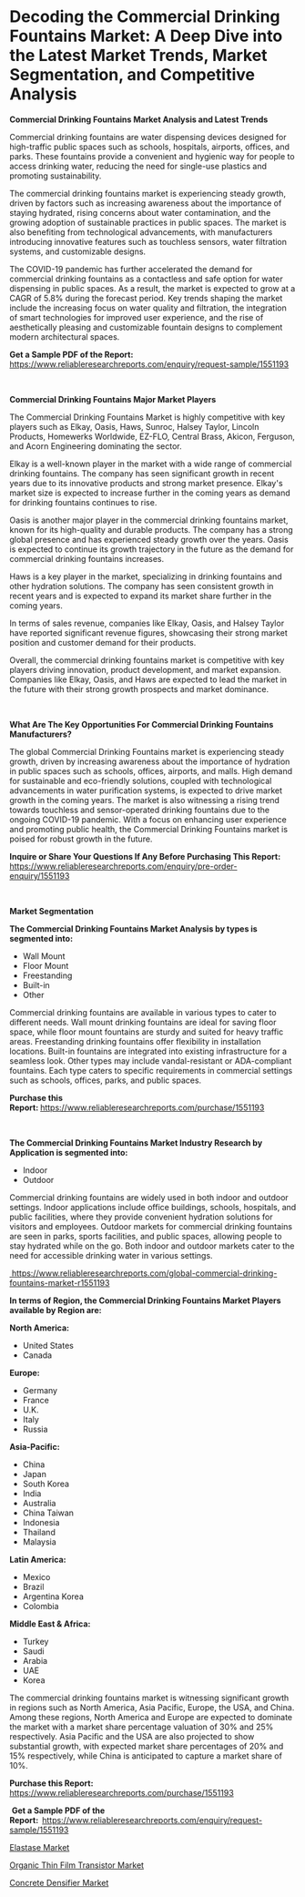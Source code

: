 <p><h1>Decoding the Commercial Drinking Fountains Market: A Deep Dive into the Latest Market Trends, Market Segmentation, and Competitive Analysis</h1></p><p><strong>Commercial Drinking Fountains Market Analysis and Latest Trends</strong></p>
<p><p>Commercial drinking fountains are water dispensing devices designed for high-traffic public spaces such as schools, hospitals, airports, offices, and parks. These fountains provide a convenient and hygienic way for people to access drinking water, reducing the need for single-use plastics and promoting sustainability.</p><p>The commercial drinking fountains market is experiencing steady growth, driven by factors such as increasing awareness about the importance of staying hydrated, rising concerns about water contamination, and the growing adoption of sustainable practices in public spaces. The market is also benefiting from technological advancements, with manufacturers introducing innovative features such as touchless sensors, water filtration systems, and customizable designs.</p><p>The COVID-19 pandemic has further accelerated the demand for commercial drinking fountains as a contactless and safe option for water dispensing in public spaces. As a result, the market is expected to grow at a CAGR of 5.8% during the forecast period. Key trends shaping the market include the increasing focus on water quality and filtration, the integration of smart technologies for improved user experience, and the rise of aesthetically pleasing and customizable fountain designs to complement modern architectural spaces.</p></p>
<p><strong>Get a Sample PDF of the Report:&nbsp;</strong> <a href="https://www.reliableresearchreports.com/enquiry/request-sample/1551193">https://www.reliableresearchreports.com/enquiry/request-sample/1551193</a></p>
<p>&nbsp;</p>
<p><strong>Commercial Drinking Fountains Major Market Players</strong></p>
<p><p>The Commercial Drinking Fountains Market is highly competitive with key players such as Elkay, Oasis, Haws, Sunroc, Halsey Taylor, Lincoln Products, Homewerks Worldwide, EZ-FLO, Central Brass, Akicon, Ferguson, and Acorn Engineering dominating the sector.</p><p>Elkay is a well-known player in the market with a wide range of commercial drinking fountains. The company has seen significant growth in recent years due to its innovative products and strong market presence. Elkay's market size is expected to increase further in the coming years as demand for drinking fountains continues to rise.</p><p>Oasis is another major player in the commercial drinking fountains market, known for its high-quality and durable products. The company has a strong global presence and has experienced steady growth over the years. Oasis is expected to continue its growth trajectory in the future as the demand for commercial drinking fountains increases.</p><p>Haws is a key player in the market, specializing in drinking fountains and other hydration solutions. The company has seen consistent growth in recent years and is expected to expand its market share further in the coming years.</p><p>In terms of sales revenue, companies like Elkay, Oasis, and Halsey Taylor have reported significant revenue figures, showcasing their strong market position and customer demand for their products.</p><p>Overall, the commercial drinking fountains market is competitive with key players driving innovation, product development, and market expansion. Companies like Elkay, Oasis, and Haws are expected to lead the market in the future with their strong growth prospects and market dominance.</p></p>
<p>&nbsp;</p>
<p><strong>What Are The Key Opportunities For Commercial Drinking Fountains Manufacturers?</strong></p>
<p><p>The global Commercial Drinking Fountains market is experiencing steady growth, driven by increasing awareness about the importance of hydration in public spaces such as schools, offices, airports, and malls. High demand for sustainable and eco-friendly solutions, coupled with technological advancements in water purification systems, is expected to drive market growth in the coming years. The market is also witnessing a rising trend towards touchless and sensor-operated drinking fountains due to the ongoing COVID-19 pandemic. With a focus on enhancing user experience and promoting public health, the Commercial Drinking Fountains market is poised for robust growth in the future.</p></p>
<p><strong>Inquire or Share Your Questions If Any Before Purchasing This Report:</strong> <a href="https://www.reliableresearchreports.com/enquiry/pre-order-enquiry/1551193">https://www.reliableresearchreports.com/enquiry/pre-order-enquiry/1551193</a></p>
<p>&nbsp;</p>
<p><strong>Market Segmentation</strong></p>
<p><strong>The Commercial Drinking Fountains Market Analysis by types is segmented into:</strong></p>
<p><ul><li>Wall Mount</li><li>Floor Mount</li><li>Freestanding</li><li>Built-in</li><li>Other</li></ul></p>
<p><p>Commercial drinking fountains are available in various types to cater to different needs. Wall mount drinking fountains are ideal for saving floor space, while floor mount fountains are sturdy and suited for heavy traffic areas. Freestanding drinking fountains offer flexibility in installation locations. Built-in fountains are integrated into existing infrastructure for a seamless look. Other types may include vandal-resistant or ADA-compliant fountains. Each type caters to specific requirements in commercial settings such as schools, offices, parks, and public spaces.</p></p>
<p><strong>Purchase this Report:&nbsp;</strong><a href="https://www.reliableresearchreports.com/purchase/1551193">https://www.reliableresearchreports.com/purchase/1551193</a></p>
<p>&nbsp;</p>
<p><strong>The Commercial Drinking Fountains Market Industry Research by Application is segmented into:</strong></p>
<p><ul><li>Indoor</li><li>Outdoor</li></ul></p>
<p><p>Commercial drinking fountains are widely used in both indoor and outdoor settings. Indoor applications include office buildings, schools, hospitals, and public facilities, where they provide convenient hydration solutions for visitors and employees. Outdoor markets for commercial drinking fountains are seen in parks, sports facilities, and public spaces, allowing people to stay hydrated while on the go. Both indoor and outdoor markets cater to the need for accessible drinking water in various settings.</p></p>
<p><a href="https://www.reliableresearchreports.com/global-commercial-drinking-fountains-market-r1551193">&nbsp;https://www.reliableresearchreports.com/global-commercial-drinking-fountains-market-r1551193</a></p>
<p><strong>In terms of Region, the Commercial Drinking Fountains Market Players available by Region are:</strong></p>
<p>
    <p> <strong> North America: </strong>
        <ul>
            <li>United States</li>
            <li>Canada</li>
        </ul>
        </p> 
    <p> <strong> Europe: </strong>
        <ul>
            <li>Germany</li>
            <li>France</li>
            <li>U.K.</li>
            <li>Italy</li>
            <li>Russia</li>
        </ul>
        </p> 
    <p> <strong> Asia-Pacific: </strong>
        <ul>
            <li>China</li>
            <li>Japan</li>
            <li>South Korea</li>
            <li>India</li>
            <li>Australia</li>
            <li>China Taiwan</li>
            <li>Indonesia</li>
            <li>Thailand</li>
            <li>Malaysia</li>
        </ul>
        </p> 
    <p> <strong> Latin America: </strong>
        <ul>
            <li>Mexico</li>
            <li>Brazil</li>
            <li>Argentina Korea</li>
            <li>Colombia</li>
        </ul>
        </p> 
    <p> <strong> Middle East & Africa: </strong>
        <ul>
            <li>Turkey</li>
            <li>Saudi</li>
            <li>Arabia</li>
            <li>UAE</li>
            <li>Korea</li>
        </ul>
    </p>
    </p>
<p><p>The commercial drinking fountains market is witnessing significant growth in regions such as North America, Asia Pacific, Europe, the USA, and China. Among these regions, North America and Europe are expected to dominate the market with a market share percentage valuation of 30% and 25% respectively. Asia Pacific and the USA are also projected to show substantial growth, with expected market share percentages of 20% and 15% respectively, while China is anticipated to capture a market share of 10%.</p></p>
<p><strong>Purchase this Report: </strong><a href="https://www.reliableresearchreports.com/purchase/1551193">https://www.reliableresearchreports.com/purchase/1551193</a></p>
<p>&nbsp;<strong>Get a Sample PDF of the Report:&nbsp;&nbsp;</strong><a href="https://www.reliableresearchreports.com/enquiry/request-sample/1551193">https://www.reliableresearchreports.com/enquiry/request-sample/1551193</a></p>
<p><strong></strong></p>
<p><p><a href="https://medium.com/@obiemante_40648/global-elastase-market-is-projected-to-grow-at-a-cagr-of-9-8-3e65678c4cfa">Elastase Market</a></p><p><a href="https://medium.com/@joshdavis1955/organic-thin-film-transistor-market-emerging-trends-and-future-prospects-for-period-from-2024-to-a2b312460198">Organic Thin Film Transistor Market</a></p><p><a href="https://medium.com/@soloncarter54/concrete-densifier-market-share-size-trends-industry-analysis-report-by-application-62a5914ef856">Concrete Densifier Market</a></p></p>